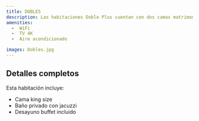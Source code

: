 ```yaml
---
title: DOBLES
description: Las habitaciones Doble Plus cuentan con dos camas matrimoniales y han sido recientemente remodeladas para ofrecer un espacio más amplio, fresco y acogedor, ideal tanto para viajes de negocios como familiares.
amenities:
  -  WiFi
  -  TV 4K
  -  Aire acondicionado

images: Dobles.jpg
---
```


## Detalles completos
Esta habitación incluye:
- Cama king size
- Baño privado con jacuzzi
- Desayuno buffet incluido